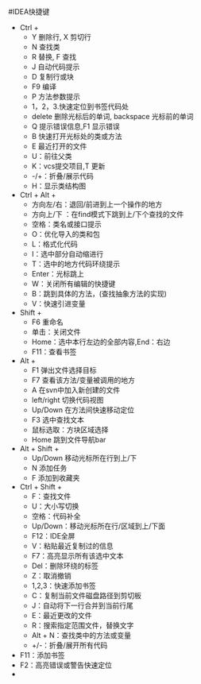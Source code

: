 #IDEA快捷键
* Ctrl + 
    * Y 删除行, X 剪切行
    * N 查找类
    * R 替换, F 查找
    * J 自动代码提示
    * D 复制行或块
    * F9 编译
    * P 方法参数提示
    * 1，2，3.快速定位到书签代码处
    * delete 删除光标后的单词, backspace 光标前的单词
    * Q 提示错误信息,F1 显示错误
    * B 快速打开光标处的类或方法
    * E 最近打开的文件
    * U：前往父类
    * K：vcs提交项目,T 更新
    * -/+：折叠/展示代码
    * H：显示类结构图
* Ctrl + Alt + 
    * 方向左/右：退回/前进到上一个操作的地方
    * 方向上/下 ：在find模式下跳到上/下个查找的文件
    * 空格：类名或接口提示
    * O：优化导入的类和包
    * L：格式化代码
    * I：选中部分自动缩进行
    * T：选中的地方代码环绕提示
    * Enter：光标跳上
    * W：关闭所有编辑的快捷键
    * B：跳到具体的方法，(查找抽象方法的实现)
    * V：快速引进变量
* Shift +
    * F6 重命名
    * 单击：关闭文件
    * Home：选中本行左边的全部内容,End：右边
    * F11：查看书签
* Alt +
    * F1 弹出文件选择目标
    * F7 查看该方法/变量被调用的地方
    * A 在svn中加入新创建的文件
    * left/right 切换代码视图
    * Up/Down 在方法间快速移动定位
    * F3 选中查找文本
    * 鼠标选取：方块区域选择
    * Home 跳到文件导航bar
* Alt + Shift +
    * Up/Down 移动光标所在行到上/下
    * N 添加任务
    * F 添加到收藏夹
* Ctrl + Shift + 
    * F：查找文件
    * U：大小写切换
    * 空格：代码补全
    * Up/Down：移动光标所在行/区域到上/下面
    * F12：IDE全屏
    * V：粘贴最近复制过的信息
    * F7：高亮显示所有该选中文本
    * Del：删除环绕的标签
    * Z：取消撤销
    * 1,2,3：快速添加书签
    * C：复制当前文件磁盘路径到剪切板
    * J：自动将下一行合并到当前行尾
    * E：最近更改的文件
    * R：搜索指定范围文件，替换文字
    * Alt + N：查找类中的方法或变量
    * +/-：折叠/展开所有代码
* F11：添加书签
* F2：高亮错误或警告快速定位
* 
